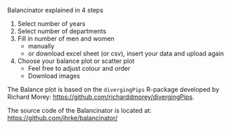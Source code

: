 Balancinator explained in 4 steps

1.	Select number of years
2.	Select number of departments
3.	Fill in number of men and women
    - manually
    - or download excel sheet (or csv), insert your data and upload again
4.	Choose your balance plot or scatter plot 
    - Feel free to adjust colour and order
    - Download images 

The Balance plot is based on the `divergingPips` R-package developed by Richard Morey: https://github.com/richarddmorey/divergingPips.

The source code of the Balancinator is located at: https://github.com/ihrke/balancinator/
